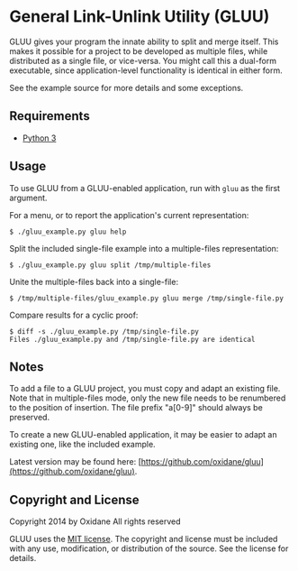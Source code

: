 

# General Link-Unlink Utility (GLUU)

GLUU gives your program the innate ability to split and merge itself.  This makes it possible for a project to be developed as multiple files, while distributed as a single file, or vice-versa.  You might call this a dual-form executable, since application-level functionality is identical in either form.

See the example source for more details and some exceptions.



## Requirements

* [Python 3](http://www.python.org/getit/)



## Usage

To use GLUU from a GLUU-enabled application, run with `gluu` as the first argument.

For a menu, or to report the application's current representation:

	$ ./gluu_example.py gluu help

Split the included single-file example into a multiple-files representation:

	$ ./gluu_example.py gluu split /tmp/multiple-files

Unite the multiple-files back into a single-file:

	$ /tmp/multiple-files/gluu_example.py gluu merge /tmp/single-file.py

Compare results for a cyclic proof:

	$ diff -s ./gluu_example.py /tmp/single-file.py
	Files ./gluu_example.py and /tmp/single-file.py are identical



## Notes

To add a file to a GLUU project, you must copy and adapt an existing file.  Note that in multiple-files mode, only the new file needs to be renumbered to the position of insertion.  The file prefix "a[0-9]" should always be preserved.

To create a new GLUU-enabled application, it may be easier to adapt an existing one, like the included example.

Latest version may be found here: [https://github.com/oxidane/gluu](https://github.com/oxidane/gluu).



## Copyright and License

Copyright 2014 by Oxidane
All rights reserved

GLUU uses the [MIT license](http://opensource.org/licenses/MIT).  The copyright and license must be included with any use, modification, or distribution of the source.  See the license for details.


